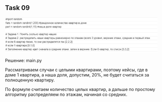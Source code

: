 ## Task 09

![img.png](img.png)

Решение: main.py

Рассматриваем случаи с целыми квартирами, поэтому кейсы, где в доме 1 квартира, а наша доля, допустим, 20%, не будет считаться за полноценную квартиру.

По формуле считаем количество целых квартир, а дальше по простому алгоритму распределяем по этажам, начиная со средних.